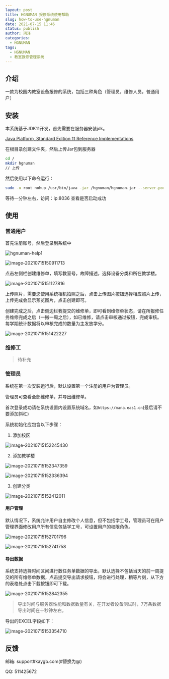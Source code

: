 ```yaml
---
layout: post
title: HGNUMAN 报修系统使用帮助 
slug: how-to-use-hgnuman
date: 2021-07-15 11:46
status: publish
author: 珂泽
categories: 
  - HGNUMAN
tags: 
  - HGNUMAN
  - 教室报修管理系统
---
```


## 介绍

一款为校园内教室设备报修的系统，包括三种角色（管理员，维修人员，普通用户）

## 安装

本系统基于JDK11开发，首先需要在服务器安装jdk。

[Java Platform, Standard Edition 11 Reference Implementations](http://jdk.java.net/java-se-ri/11)

在根目录创建文件夹，然后上传Jar包到服务器

```bash
cd /
mkdir hgnuman
// 上传
```

然后使用以下命令运行：

```bash
sudo -u root nohup /usr/bin/java -jar /hgnuman/hgnuman.jar --server.port=8036 >> /hgnuman/hgnuman.log 2>&1 &
```

等待一分钟左右，访问：ip:8036 查看是否启动成功

## 使用

### 普通用户

首先注册账号，然后登录到系统中

![hgnuman-help1](./images/hgnuman-help1.png)

![image-20210715150911713](images/image-20210715150911713.png)

点击左侧栏创建维修单，填写教室号，故障描述，选择设备分类和所在教学楼。

![image-20210715151127816](images/image-20210715151127816.png)

上传照片，需要您使用系统相机拍照之后，点击上传图片按钮选择相应照片上传，上传完成会显示预览图片，点击创建即可。

创建完成之后，点击侧边栏我提交的维修单，即可看到维修单状态，请在所报修任务维修完成之后（一搬一周之后），如已维修，请点击审核通过按钮，完成审核。每学期统计数据将以审核完成的数量为主发放学分。

![image-20210715151422227](images/image-20210715151422227.png)

### 维修工

> 待补充

### 管理员

系统在第一次安装运行后，默认设置第一个注册的用户为管理员。

管理员可查看全部维修单，并导出维修单。

首次登录成功请在系统设置内设置系统域名，如`https://mana.eas1.cn`(最后请不要添加斜杠)

系统初始化应包含以下步骤：

1. 添加校区

![image-20210715152245430](images/image-20210715152245430.png)

2. 添加教学楼

![image-20210715152347359](images/image-20210715152347359.png)

![image-20210715152336394](images/image-20210715152336394.png)

3. 创建分类

![image-20210715152412011](images/image-20210715152412011.png)



#### 用户管理

默认情况下，系统允许用户自主修改个人信息，但不包括学工号，管理员可在用户管理界面修改用户所有信息包括学工号，可设置用户的权限角色。

![image-20210715152701796](images/image-20210715152701796.png)

![image-20210715152741758](images/image-20210715152741758.png)

#### 导出数据

系统支持选择时间区间进行数任务单数据的导出，默认选择不包括当天的前一周提交的所有维修单数据，点击提交导出请求按钮，将会进行处理，稍等片刻，从下方的表格处点击下载按钮即可下载。

![image-20210715152842355](images/image-20210715152842355.png)

> 导出时间与服务器性能和数据数量有关，在开发者设备测试时，7万条数据导出时间在十秒钟左右。

导出的EXCEL字段如下：

![image-20210715153354710](images/image-20210715153354710.png)

## 反馈

邮箱: support#kaygb.com(#替换为@)

QQ: 511425672

